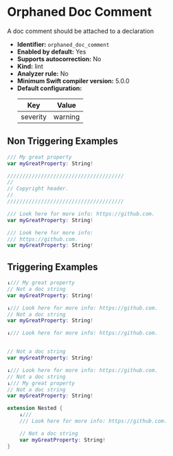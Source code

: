 # Orphaned Doc Comment

A doc comment should be attached to a declaration

* **Identifier:** `orphaned_doc_comment`
* **Enabled by default:** Yes
* **Supports autocorrection:** No
* **Kind:** lint
* **Analyzer rule:** No
* **Minimum Swift compiler version:** 5.0.0
* **Default configuration:**
  <table>
  <thead>
  <tr><th>Key</th><th>Value</th></tr>
  </thead>
  <tbody>
  <tr>
  <td>
  severity
  </td>
  <td>
  warning
  </td>
  </tr>
  </tbody>
  </table>

## Non Triggering Examples

```swift
/// My great property
var myGreatProperty: String!
```

```swift
//////////////////////////////////////
//
// Copyright header.
//
//////////////////////////////////////
```

```swift
/// Look here for more info: https://github.com.
var myGreatProperty: String!
```

```swift
/// Look here for more info:
/// https://github.com.
var myGreatProperty: String!
```

## Triggering Examples

```swift
↓/// My great property
// Not a doc string
var myGreatProperty: String!
```

```swift
↓/// Look here for more info: https://github.com.
// Not a doc string
var myGreatProperty: String!
```

```swift
↓/// Look here for more info: https://github.com.


// Not a doc string
var myGreatProperty: String!
```

```swift
↓/// Look here for more info: https://github.com.
// Not a doc string
↓/// My great property
// Not a doc string
var myGreatProperty: String!
```

```swift
extension Nested {
    ↓///
    /// Look here for more info: https://github.com.

    // Not a doc string
    var myGreatProperty: String!
}
```